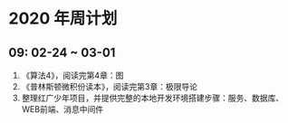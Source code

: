 # 2020 年周计划

## 09: 02-24 ~ 03-01

1. 《算法4》，阅读完第4章：图
2. 《普林斯顿微积份读本》，阅读完第3章：极限导论
3. 整理红广少年项目，并提供完整的本地开发环境搭建步骤：服务、数据库、WEB前端、消息中间件


